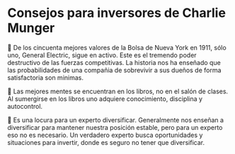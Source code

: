 

# Consejos para inversores de Charlie Munger

:small_orange_diamond: De los cincuenta mejores valores de la Bolsa de Nueva York en 1911, sólo uno, General Electric, sigue en activo. Este es el tremendo poder destructivo de las fuerzas competitivas. La historia nos ha enseñado que las probabilidades de una compañia de sobrevivir a sus dueños de forma satisfactoria son minimas.

:small_orange_diamond: Las mejores mentes se encuentran en los libros, no en el salón de clases. Al sumergirse en los libros uno adquiere conocimiento, disciplina y autocontrol.

:small_orange_diamond: Es una locura para un experto diversificar. Generalmente nos enseñan a diversificar para mantener nuestra posición estable, pero para un experto eso no es necesario. Un verdadero experto busca oportunidades y situaciones para invertir, donde es seguro no tener que diversificar.
